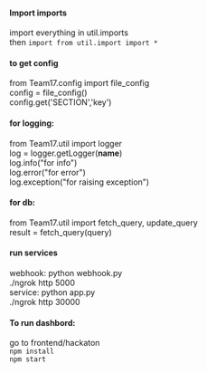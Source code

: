 #### Import imports
import everything in util.imports</br>
then `import from util.import import *`

#### to get config
from Team17.config import file_config</br>
config = file_config()</br>
config.get('SECTION','key')</br>

#### for logging:
from Team17.util import logger</br>
log = logger.getLogger(__name__)</br>
log.info("for info")</br>
log.error("for error")</br>
log.exception("for raising exception")</br>

#### for db:
from Team17.util import fetch_query, update_query</br>
result = fetch_query(query)</br>

#### run services
webhook: python webhook.py</br>
./ngrok http 5000</br>
service: python app.py</br>
./ngrok http 30000</br>

#### To run dashbord:
go to frontend/hackaton</br>
`npm install`</br>
`npm start`
